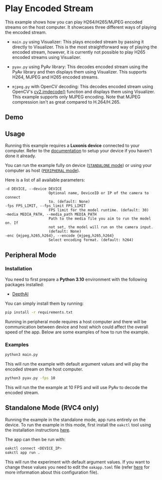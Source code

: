 # Play Encoded Stream

This example shows how you can play H264/H265/MJPEG encoded streams on the host computer. It showcases three different ways of playing the encoded stream.

- `main.py` using Visualizer: This plays encoded stream by passing it directly to Visualizer. This is the most straightforward way of playing the encoded stream, however, it is currently not possible to play H265 encoded streams using Visualizer.

- `pyav.py` using PyAv library: This decodes encoded stream using the PyAv library and then displays them using Visualizer. This supports H264, MJPEG and H265 encoded streams.

- `mjpeg.py` with OpenCV decoding: This decodes encoded stream using OpenCV's [cv2.imdecode()](https://docs.opencv.org/3.4/d4/da8/group__imgcodecs.html#ga26a67788faa58ade337f8d28ba0eb19e) function and displays them using Visualizer. This example supports only MJPEG encoding. Note that MJPEG compression isn't as great compared to H.264/H.265.

## Demo

## Usage

Running this example requires a **Luxonis device** connected to your computer. Refer to the [documentation](https://docs.luxonis.com/software-v3/) to setup your device if you haven't done it already.

You can run the example fully on device ([`STANDALONE` mode](#standalone-mode-rvc4-only)) or using your computer as host ([`PERIPHERAL` mode](#peripheral-mode)).

Here is a list of all available parameters:

```
-d DEVICE, --device DEVICE
                    Optional name, DeviceID or IP of the camera to connect
                    to. (default: None)
-fps FPS_LIMIT, --fps_limit FPS_LIMIT
                    FPS limit for the model runtime. (default: 30)
-media MEDIA_PATH, --media_path MEDIA_PATH
                    Path to the media file you aim to run the model on. If
                    not set, the model will run on the camera input.
                    (default: None)
-enc {mjpeg,h265,h264}, --encode {mjpeg,h265,h264}
                    Select encoding format. (default: h264)

```

## Peripheral Mode

### Installation

You need to first prepare a **Python 3.10** environment with the following packages installed:

- [DepthAI](https://pypi.org/project/depthai/)

You can simply install them by running:

```bash
pip install -r requirements.txt
```

Running in peripheral mode requires a host computer and there will be communication between device and host which could affect the overall speed of the app. Below are some examples of how to run the example.

### Examples

```bash
python3 main.py
```

This will run the example with default argument values and will play the encoded stream on the host computer.

```bash
python3 pyav.py -fps 10
```

This will run the the example at 10 FPS and will use PyAv to decode the encoded stream.

## Standalone Mode (RVC4 only)

Running the example in the standalone mode, app runs entirely on the device.
To run the example in this mode, first install the `oakctl` tool using the installation instructions [here](https://docs.luxonis.com/software-v3/oak-apps/oakctl).

The app can then be run with:

```bash
oakctl connect <DEVICE_IP>
oakctl app run .
```

This will run the experiment with default argument values. If you want to change these values you need to edit the `oakapp.toml` file (refer [here](https://docs.luxonis.com/software-v3/oak-apps/configuration/) for more information about this configuration file).
